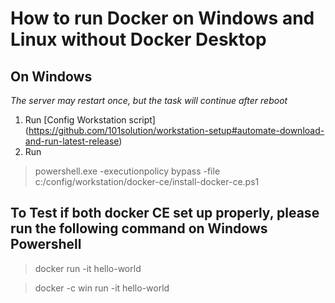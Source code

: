 # How to run Docker on Windows and Linux without Docker Desktop


## On Windows 
*The server may restart once, but the task will continue after reboot*
1. Run [Config Workstation script] (https://github.com/101solution/workstation-setup#automate-download-and-run-latest-release)
1. Run 
> powershell.exe -executionpolicy bypass -file c:/config/workstation/docker-ce/install-docker-ce.ps1


## To Test if both docker CE set up properly, please run the following command on Windows Powershell
> docker run -it hello-world

> docker -c win run -it hello-world